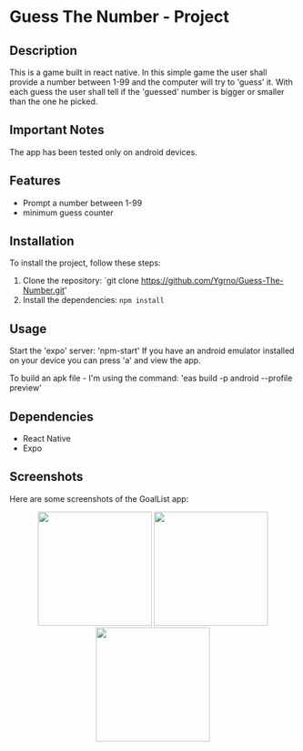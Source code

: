 # Guess The Number - Project

## Description

This is a game built in react native. In this simple game the user shall provide a number between 1-99 and the computer will try to 'guess' it.
With each guess the user shall tell if the 'guessed' number is bigger or smaller than the one he picked.

## Important Notes

The app has been tested only on android devices.

## Features

- Prompt a number between 1-99
- minimum guess counter

## Installation

To install the project, follow these steps:

1. Clone the repository: `git clone https://github.com/Ygrno/Guess-The-Number.git'
2. Install the dependencies: `npm install`

## Usage

Start the 'expo' server: 'npm-start'
If you have an android emulator installed on your device you can press 'a' and view the app. 

To build an apk file - I'm using the command: 'eas build -p android --profile preview'

## Dependencies

- React Native
- Expo

## Screenshots

Here are some screenshots of the GoalList app:

<p float="left" align="center">
  <img src="https://github.com/Ygrno/Guess-The-Number/blob/master/assets/Screenshot_1718822436.png" width="200" /> 
  <img src="https://github.com/Ygrno/Guess-The-Number/blob/master/assets/Screenshot_1718822447.png" width="200" /> 
  <img src="https://github.com/Ygrno/Guess-The-Number/blob/master/assets/Screenshot_1718822455.png" width="200" />
</p>
